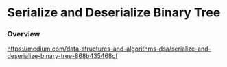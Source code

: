# Serialize and Deserialize Binary Tree

### Overview

https://medium.com/data-structures-and-algorithms-dsa/serialize-and-deserialize-binary-tree-868b435468cf
